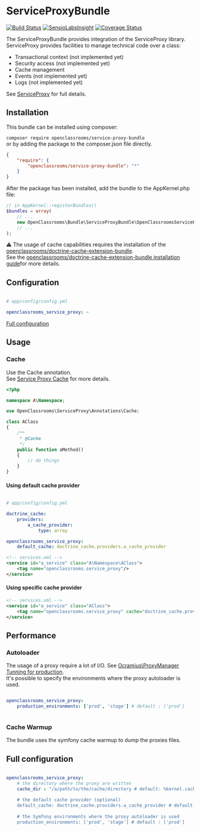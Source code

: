 # ServiceProxyBundle
[![Build Status](https://travis-ci.org/OpenClassrooms/ServiceProxyBundle.svg?branch=master)](https://travis-ci.org/OpenClassrooms/ServiceProxyBundle)
[![SensioLabsInsight](https://insight.sensiolabs.com/projects/68f0b7d3-8e1f-4f8c-a84d-4c72f4cec6d1/mini.png)](https://insight.sensiolabs.com/projects/68f0b7d3-8e1f-4f8c-a84d-4c72f4cec6d1)
[![Coverage Status](https://coveralls.io/repos/OpenClassrooms/ServiceProxyBundle/badge.svg?branch=master&service=github)](https://coveralls.io/github/OpenClassrooms/ServiceProxyBundle?branch=master)

The ServiceProxyBundle provides integration of the ServiceProxy library.  
ServiceProxy provides facilities to manage technical code over a class:  
* Transactional context (not implemented yet)
* Security access (not implemented yet)
* Cache management
* Events (not implemented yet)
* Logs (not implemented yet)
    
See [ServiceProxy](https://github.com/OpenClassrooms/ServiceProxy) for full details.

## Installation
This bundle can be installed using composer:  

```composer require openclassrooms/service-proxy-bundle```  
or by adding the package to the composer.json file directly.

```json
{
    "require": {
        "openclassrooms/service-proxy-bundle": "*"
    }
}
```

After the package has been installed, add the bundle to the AppKernel.php file:

```php
// in AppKernel::registerBundles()
$bundles = array(
    // ...
    new OpenClassrooms\Bundle\ServiceProxyBundle\OpenClassroomsServiceProxyBundle(),
    // ...
);
```

:warning: The usage of cache capabilities requires the installation of the  [openclassrooms/doctrine-cache-extension-bundle](https://github.com/OpenClassrooms/DoctrineCacheExtensionBundle).  
See the [openclassrooms/doctrine-cache-extension-bundle installation guide](https://github.com/OpenClassrooms/DoctrineCacheExtensionBundle#installation)for more details.

## Configuration

```yaml

# app/config/config.yml

openclassrooms_service_proxy: ~

```

[Full configuration](https://github.com/OpenClassrooms/ServiceProxyBundle#full-configuration)


## Usage

### Cache

Use the Cache annotation.  
See [Service Proxy Cache](https://github.com/OpenClassrooms/ServiceProxy#cache) for more details.

``` php
<?php

namespace A\Namespace;

use OpenClassrooms\ServiceProxy\Annotations\Cache;

class AClass
{
    /**
     * @Cache
     */
    public function aMethod()
    {
        // do things
    }
}
```

#### Using default cache provider

``` yaml

# app/config/config.yml

doctrine_cache:
    providers:
        a_cache_provider:
            type: array

openclassrooms_service_proxy: 
    default_cache: doctrine_cache.providers.a_cache_provider    
```

```xml
<!-- services.xml -->
<service id="a_service" class="A\Namespace\AClass">
    <tag name="openclassrooms.service_proxy"/>
</service>
```

#### Using specific cache provider

```xml
<!-- services.xml -->
<service id="a_service" class="AClass">
    <tag name="openclassrooms.service_proxy" cache="doctrine_cache.providers.a_cache_provider"/>
</service>
```

## Performance

### Autoloader
The usage of a proxy require a lot of I/O. See [Ocramius\ProxyManager Tunning for production](https://ocramius.github.io/ProxyManager/docs/tuning-for-production.html).  
It's possible to specify the environments where the proxy autoloader is used.

``` yaml

openclassrooms_service_proxy:
    production_environments: ['prod', 'stage'] # default : ['prod']
    
```

### Cache Warmup
The bundle uses the symfony cache warmup to dump the proxies files. 

## Full configuration

``` yaml

openclassrooms_service_proxy:
    # the directory where the proxy are written
    cache_dir : "/a/path/to/the/cache/directory # default: %kernel.cache_dir% 
    
    # the default cache provider (optional)
    default_cache: doctrine_cache.providers.a_cache_provider # default: null
    
    # the Symfony environments where the proxy autoloader is used
    production_environments: ['prod', 'stage'] # default : ['prod']
    
```
